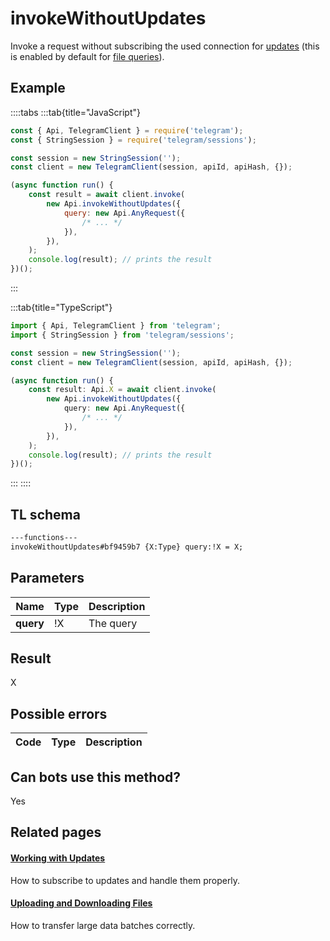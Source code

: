 # invokeWithoutUpdates

Invoke a request without subscribing the used connection for [updates](https://core.telegram.org/api/updates) (this is enabled by default for [file queries](https://core.telegram.org/api/files)).

## Example

::::tabs
:::tab{title="JavaScript"}

```js
const { Api, TelegramClient } = require('telegram');
const { StringSession } = require('telegram/sessions');

const session = new StringSession('');
const client = new TelegramClient(session, apiId, apiHash, {});

(async function run() {
    const result = await client.invoke(
        new Api.invokeWithoutUpdates({
            query: new Api.AnyRequest({
                /* ... */
            }),
        }),
    );
    console.log(result); // prints the result
})();
```

:::

:::tab{title="TypeScript"}

```ts
import { Api, TelegramClient } from 'telegram';
import { StringSession } from 'telegram/sessions';

const session = new StringSession('');
const client = new TelegramClient(session, apiId, apiHash, {});

(async function run() {
    const result: Api.X = await client.invoke(
        new Api.invokeWithoutUpdates({
            query: new Api.AnyRequest({
                /* ... */
            }),
        }),
    );
    console.log(result); // prints the result
})();
```

:::
::::

## TL schema

```txt
---functions---
invokeWithoutUpdates#bf9459b7 {X:Type} query:!X = X;
```

## Parameters

|   Name    | Type | Description |
| :-------: | ---- | ----------- |
| **query** | !X   | The query   |

## Result

X

## Possible errors

| Code | Type | Description |
| :--: | ---- | ----------- |

## Can bots use this method?

Yes

## Related pages

#### [Working with Updates](https://core.telegram.org/api/updates)

How to subscribe to updates and handle them properly.

#### [Uploading and Downloading Files](https://core.telegram.org/api/files)

How to transfer large data batches correctly.
